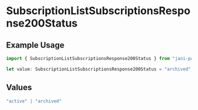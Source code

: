 # SubscriptionListSubscriptionsResponse200Status

## Example Usage

```typescript
import { SubscriptionListSubscriptionsResponse200Status } from "jani-payments/models/operations";

let value: SubscriptionListSubscriptionsResponse200Status = "archived";
```

## Values

```typescript
"active" | "archived"
```